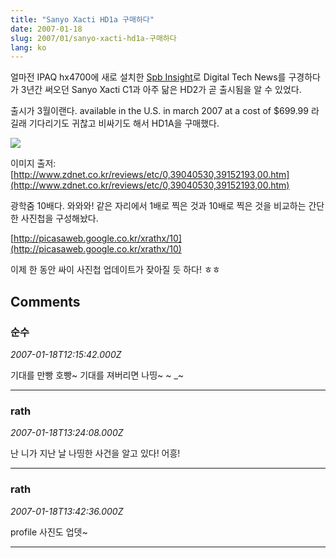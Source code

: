 ```yaml
---
title: "Sanyo Xacti HD1a 구매하다"
date: 2007-01-18
slug: 2007/01/sanyo-xacti-hd1a-구매하다
lang: ko
---
```


얼마전 IPAQ hx4700에 새로 설치한 [Spb Insight](http://www.spbsoftwarehouse.com/products/insight/?en)로 Digital Tech News를 구경하다가
3년간 써오던 Sanyo Xacti C1과 아주 닮은 HD2가 곧 출시됨을 알 수 있었다.

출시가 3월이랜다. available in the U.S. in march 2007 at a cost of $699.99 라길래
기다리기도 귀찮고 비싸기도 해서 HD1A을 구매했다.

![](http://www.zdnet.co.kr/images/stories/review/2006/10/1025/jpeg_400_sanyo_cam_2.jpg)

이미지 출저: [http://www.zdnet.co.kr/reviews/etc/0,39040530,39152193,00.htm](http://www.zdnet.co.kr/reviews/etc/0,39040530,39152193,00.htm)

광학줌 10배다. 와와와!
같은 자리에서 1배로 찍은 것과 10배로 찍은 것을 비교하는 간단한 사진첩을 구성해놨다.

[http://picasaweb.google.co.kr/xrathx/10](http://picasaweb.google.co.kr/xrathx/10)

이제 한 동안 싸이 사진첩 업데이트가 잦아질 듯 하다! ㅎㅎ

## Comments

### 순수
*2007-01-18T12:15:42.000Z*

기대를 만빵 호빵~ 기대를 져버리면 나띵~ ~ _~

---

### rath
*2007-01-18T13:24:08.000Z*

난 니가 지난 날 나띵한 사건을 알고 있다! 어흥!

---

### rath
*2007-01-18T13:42:36.000Z*

profile 사진도 업뎃~

---

